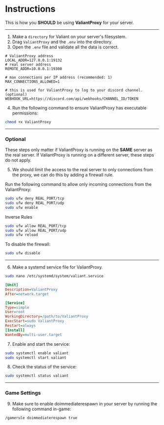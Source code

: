# Instructions
This is how you **SHOULD** be using **ValiantProxy** for your server.
___
1. Make a `directory` for Valiant on your server's filesystem.
2. Drag `ValiantProxy` and the `.env` into the directory.
3. Open the `.env` file and validate all the data is correct.
```dotenv
# ValiantProxy address
LOCAL_ADDR=127.0.0.1:19132
# real server address
REMOTE_ADDR=10.0.0.1:19300

# max connections per IP address (recommended: 1)
MAX_CONNECTIONS_ALLOWED=1

# this is used for ValiantProxy to log to your discord channel. (optional)
WEBHOOK_URL=https://discord.com/api/webhooks/CHANNEL_ID/TOKEN
```
4. Run the following command to ensure ValiantProxy has executable permissions:
```bash
chmod +x ValiantProxy
```
___
### Optional
These steps only matter if ValiantProxy is running on the **SAME** server as the real server. If ValiantProxy is running on a different server, these steps do not apply.

5. We should limit the access to the real server to only connections from the proxy, we can do this by adding a firewall rule.

Run the following command to allow only incoming connections from the ValiantProxy:
```bash
sudo ufw deny REAL_PORT/tcp
sudo ufw deny REAL_PORT/udp
sudo ufw enable
```
Inverse Rules
```bash
sudo ufw allow REAL_PORT/tcp
sudo ufw allow REAL_PORT/udp
sudo ufw reload
```
To disable the firewall:
```bash
sudo ufw disable
```
___
6. Make a systemd service file for ValiantProxy.
```bash
sudo nano /etc/systemd/system/valiant.service
```
```ini
[Unit]
Description=ValiantProxy
After=network.target

[Service]
Type=simple
User=root
WorkingDirectory=/path/to/ValiantProxy
ExecStart=sudo ValiantProxy
Restart=always
[Install]
WantedBy=multi-user.target
```
7. Enable and start the service:
```bash
sudo systemctl enable valiant
sudo systemctl start valiant
```
8. Check the status of the service:
```bash
sudo systemctl status valiant
```
___
### Game Settings

9. Make sure to enable doimmediaterespawn in your server by running the following command in-game:
```
/gamerule doimmediaterespawn true
```
